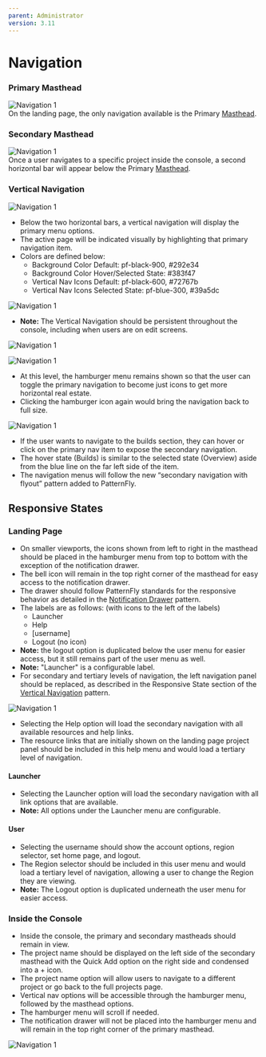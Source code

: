 ```yaml
---
parent: Administrator
version: 3.11
---
```


# Navigation

### Primary Masthead
![Navigation 1](img/PrimaryMasthead.png)  
On the landing page, the only navigation available is the Primary [Masthead](./masthead.md).

### Secondary Masthead
![Navigation 1](img/SecondaryMasthead.png)  
Once a user navigates to a specific project inside the console, a second horizontal bar will appear below the Primary [Masthead](./masthead.md).


### Vertical Navigation
![Navigation 1](img/openshift-origin-content-1.png)
- Below the two horizontal bars, a vertical navigation will display the primary menu options.
- The active page will be indicated visually by highlighting that primary navigation item.
- Colors are defined below:
	- Background Color Default: pf-black-900, #292e34
	- Background Color Hover/Selected State: #383f47
	- Vertical Nav Icons Default: pf-black-600, #72767b
	- Vertical Nav Icons Selected State: pf-blue-300, #39a5dc

![Navigation 1](img/openshift-origin-content.png)
- **Note:** The Vertical Navigation should be persistent throughout the console, including when users are on edit screens.

![Navigation 1](img/NAVIGATION-3.png)

![Navigation 1](img/NAVIGATION-4.png)

- At this level, the hamburger menu remains shown so that the user can toggle the primary navigation to become just icons to get more horizontal real estate.
- Clicking the hamburger icon again would bring the navigation back to full size.

![Navigation 1](img/NAVIGATION-3B.png)

- If the user wants to navigate to the builds section, they can hover or click on the primary nav item to expose the secondary navigation.
- The hover state (Builds) is similar to the selected state (Overview) aside from the blue line on the far left side of the item.
- The navigation menus will follow the new “secondary navigation with flyout” pattern  added to PatternFly.

## Responsive States

### Landing Page
- On smaller viewports, the icons shown from left to right in the masthead should be placed in the hamburger menu from top to bottom with the exception of the notification drawer.
- The bell icon will remain in the top right corner of the masthead for easy access to the notification drawer.
- The drawer should follow PatternFly standards for the responsive behavior as detailed in the [Notification Drawer](http://www.patternfly.org/pattern-library/communication/notification-drawer/#/design) pattern.
- The labels are as follows: (with icons to the left of the labels)
	- Launcher
	- Help
	- [username]
	- Logout (no icon)
- **Note:** the logout option is duplicated below the user menu for easier access, but it still remains part of the user menu as well.
- **Note:** "Launcher" is a configurable label.
- For secondary and tertiary levels of navigation, the left navigation panel should be replaced, as described in the Responsive State section of the [Vertical Navigation](http://www.patternfly.org/pattern-library/navigation/vertical-navigation/#/design) pattern.

![Navigation 1](img/NAVIGATION-6.png)

- Selecting the Help option will load the secondary navigation with all available resources and help links.
- The resource links that are initially shown on the landing page project panel should be included in this help menu and would load a tertiary level of navigation.

#### Launcher

- Selecting the Launcher option will load the secondary navigation with all link options that are available.
- **Note:** All options under the Launcher menu are configurable.  

#### User

- Selecting the username should show the account options, region selector, set home page, and logout.
- The Region selector should be included in this user menu and would load a tertiary level of navigation, allowing a user to change the Region they are viewing.
- **Note:** The Logout option is duplicated underneath the user menu for easier access.

### Inside the Console

- Inside the console, the primary and secondary mastheads should remain in view.
- The project name should be displayed on the left side of the secondary masthead with the Quick Add option on the right side and condensed into a + icon.
- The project name option will allow users to navigate to a different project or go back to the full projects page.
- Vertical nav options will be accessible through the hamburger menu, followed by the masthead options.
- The hamburger menu will scroll if needed.
- The notification drawer will not be placed into the hamburger menu and will remain in the top right corner of the primary masthead.

![Navigation 1](img/NAVIGATION-07.png)

